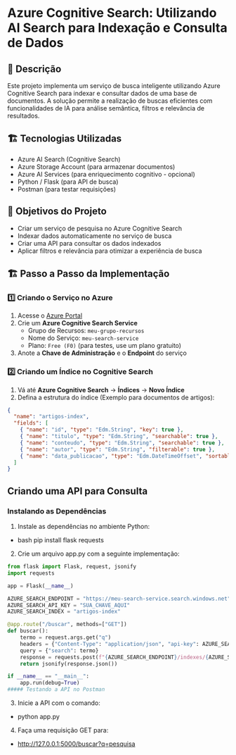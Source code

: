 # Azure Cognitive Search: Utilizando AI Search para Indexação e Consulta de Dados

## 📌 Descrição
Este projeto implementa um serviço de busca inteligente utilizando Azure Cognitive Search para indexar e consultar dados de uma base de documentos. A solução permite a realização de buscas eficientes com funcionalidades de IA para análise semântica, filtros e relevância de resultados.

## 🏗 Tecnologias Utilizadas
- Azure AI Search (Cognitive Search)
- Azure Storage Account (para armazenar documentos)
- Azure AI Services (para enriquecimento cognitivo - opcional)
- Python / Flask (para API de busca)
- Postman (para testar requisições)

## 🎯 Objetivos do Projeto
- Criar um serviço de pesquisa no Azure Cognitive Search
- Indexar dados automaticamente no serviço de busca
- Criar uma API para consultar os dados indexados
- Aplicar filtros e relevância para otimizar a experiência de busca

## 🏗 Passo a Passo da Implementação

### 1️⃣ Criando o Serviço no Azure
1. Acesse o [Azure Portal](https://portal.azure.com)
2. Crie um **Azure Cognitive Search Service**
   - Grupo de Recursos: `meu-grupo-recursos`
   - Nome do Serviço: `meu-search-service`
   - Plano: `Free (F0)` (para testes, use um plano gratuito)
3. Anote a **Chave de Administração** e o **Endpoint** do serviço

### 2️⃣ Criando um Índice no Cognitive Search
1. Vá até **Azure Cognitive Search** → **Índices** → **Novo Índice**
2. Defina a estrutura do índice (Exemplo para documentos de artigos):

```json
{
  "name": "artigos-index",
  "fields": [
    { "name": "id", "type": "Edm.String", "key": true },
    { "name": "titulo", "type": "Edm.String", "searchable": true },
    { "name": "conteudo", "type": "Edm.String", "searchable": true },
    { "name": "autor", "type": "Edm.String", "filterable": true },
    { "name": "data_publicacao", "type": "Edm.DateTimeOffset", "sortable": true }
  ]
}
```

## Criando uma API para Consulta

### Instalando as Dependências
1. Instale as dependências no ambiente Python:

- bash pip install flask requests


2. Crie um arquivo app.py com a seguinte implementação:

```python
from flask import Flask, request, jsonify
import requests

app = Flask(__name__)

AZURE_SEARCH_ENDPOINT = "https://meu-search-service.search.windows.net"
AZURE_SEARCH_API_KEY = "SUA_CHAVE_AQUI"
AZURE_SEARCH_INDEX = "artigos-index"

@app.route("/buscar", methods=["GET"])
def buscar():
    termo = request.args.get("q")
    headers = {"Content-Type": "application/json", "api-key": AZURE_SEARCH_API_KEY}
    query = {"search": termo}
    response = requests.post(f"{AZURE_SEARCH_ENDPOINT}/indexes/{AZURE_SEARCH_INDEX}/docs/search?api-version=2021-04-30-Preview", json=query, headers=headers)
    return jsonify(response.json())

if __name__ == "__main__":
    app.run(debug=True)
##### Testando a API no Postman
```

3. Inicie a API com o comando:

- python app.py

4. Faça uma requisição GET para:

- http://127.0.0.1:5000/buscar?q=pesquisa
